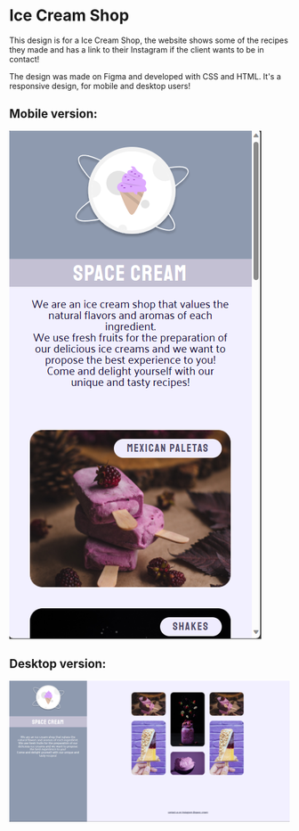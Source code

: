 
# Ice Cream Shop

This design is for a Ice Cream Shop, the website shows some of the recipes they made and has a link to their Instagram if the client wants to be in contact!

The design was made on Figma and developed with CSS and HTML.
It's a responsive design, for mobile and desktop users!


## Mobile version:
![alt text](screenshots/mobileIceCream.png "Mobile version")

## Desktop version:
![alt text](screenshots/iceCreamDesktop.png "Desktop version")

